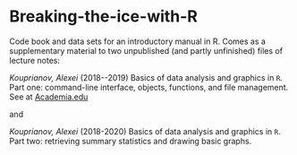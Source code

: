 # Breaking-the-ice-with-R
Code book and data sets for an introductory manual in R. Comes as a supplementary material to two unpublished (and partly unfinished) files of lecture notes:

_Kouprianov, Alexei_ (2018--2019) Basics of data analysis and graphics in `R`. Part one: command-line interface, objects, functions, and file management. See at [Academia.edu](https://www.academia.edu/35756044/Basics_of_data_analysis_and_graphics_in_R_Part_one_command-line_interface_objects_functions_and_file_management)

and 

_Kouprianov, Alexei_ (2018-2020) Basics of data analysis and graphics in `R`. Part two: retrieving summary statistics and drawing basic graphs.
